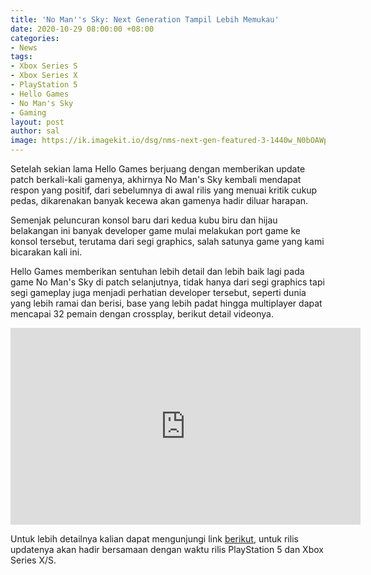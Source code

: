 ```yaml
---
title: 'No Man''s Sky: Next Generation Tampil Lebih Memukau'
date: 2020-10-29 08:00:00 +08:00
categories:
- News
tags:
- Xbox Series S
- Xbox Series X
- PlayStation 5
- Hello Games
- No Man's Sky
- Gaming
layout: post
author: sal
image: https://ik.imagekit.io/dsg/nms-next-gen-featured-3-1440w_N0bOAWpiUxmc.jpg
---
```


Setelah sekian lama Hello Games berjuang dengan memberikan update patch berkali-kali gamenya, akhirnya No Man's Sky kembali mendapat respon yang positif, dari sebelumnya di awal rilis yang menuai kritik cukup pedas, dikarenakan banyak kecewa akan gamenya hadir diluar harapan.

Semenjak peluncuran konsol baru dari kedua kubu biru dan hijau belakangan ini banyak developer game mulai melakukan port game ke konsol tersebut, terutama dari segi graphics, salah satunya game yang kami bicarakan kali ini.

Hello Games memberikan sentuhan lebih detail dan lebih baik lagi pada game No Man's Sky di patch selanjutnya, tidak hanya dari segi graphics tapi segi gameplay juga menjadi perhatian developer tersebut, seperti dunia yang lebih ramai dan berisi, base yang lebih padat hingga multiplayer dapat mencapai 32 pemain dengan crossplay, berikut detail videonya.

<div class="embed-container">
<iframe width="560" height="315" src="https://www.youtube.com/embed/jRnOtGftJek" frameborder="0" allow="accelerometer; autoplay; clipboard-write; encrypted-media; gyroscope; picture-in-picture" allowfullscreen></iframe>
</div>

Untuk lebih detailnya kalian dapat mengunjungi link [berikut](https://www.nomanssky.com/next-generation-update/), untuk rilis updatenya akan hadir bersamaan dengan waktu rilis PlayStation 5 dan Xbox Series X/S.